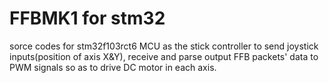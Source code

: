 # FFBMK1 for stm32  
sorce codes for stm32f103rct6 MCU as the stick controller to send joystick inputs(position of axis X&Y), receive and parse output FFB packets' data to PWM signals so as to drive DC motor in each axis.